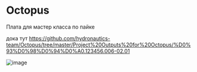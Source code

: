 # Octopus
Плата для мастер класса по пайке

дока тут https://github.com/hydronautics-team/Octopus/tree/master/Project%20Outputs%20for%20Octopus/%D0%93%D0%98%D0%94%D0%A0.123456.006-02.01

![image](https://github.com/user-attachments/assets/5976b779-0ef0-4b4f-8674-9b2d820fefa2)

